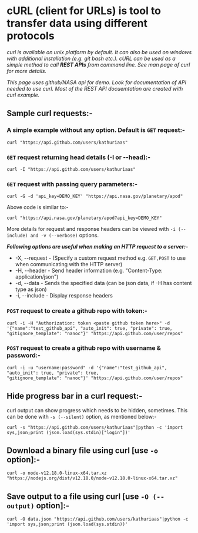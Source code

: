 # cURL (client for URLs) is tool to transfer data using different protocols

*curl is available on unix platform by default. It can also be used on windows with additional installation (e.g. git bash etc.). cURL can be used as a simple method to call **REST APIs** from command line. See man page of curl for more details.*

*This page uses github/NASA api for demo. Look for documentation of API needed to use curl. Most of the REST API docuemtation are created with curl example.*

## Sample curl requests:-

### A simple example without any option. Default is ```GET``` request:-

```shell
curl "https://api.github.com/users/kathuriaas"
```

### ```GET``` request returning head details (-I or --head):-

```shell
curl -I "https://api.github.com/users/kathuriaas"
```

### ```GET``` request with passing query parameters:-

```shell
curl -G -d 'api_key=DEMO_KEY' "https://api.nasa.gov/planetary/apod"
```

Above code is similar to:-

```shell
curl "https://api.nasa.gov/planetary/apod?api_key=DEMO_KEY"
```

More details for request and response headers can be viewed with ```-i (--include) and -v (--verbose)``` options.

***Following options are useful when making an HTTP request to a server:-***

- -X, --request - (Specify a custom request method e.g. ```GET,POST``` to use when communicating with the HTTP server)
- -H, --header - Send header information (e.g. "Content-Type: application/json")  
- -d, --data - Sends the specified data (can be json data, if -H has content type as json)  
- -i, --include - Display response headers

### ```POST``` request to create a github repo with token:-

```shell
curl -i -H "Authorization: token <paste github token here>" -d '{"name":"test_github_api", "auto_init": true, "private": true,
"gitignore_template": "nanoc"}' "https://api.github.com/user/repos"
```

### ```POST``` request to create a github repo with username & password:-

```shell
curl -i -u "username:password" -d '{"name":"test_github_api", "auto_init": true, "private": true,
"gitignore_template": "nanoc"}' "https://api.github.com/user/repos"
```

## Hide progress bar in a curl request:-

curl output can show progress which needs to be hidden, sometimes. This can be done with ```-s (--silent)``` option, as mentioned below:-

```shell
curl -s "https://api.github.com/users/kathuriaas"|python -c 'import sys,json;print (json.load(sys.stdin)["login"])'
```

## Download a binary file using curl [use ```-o ``` option]:-

```shell
curl -o node-v12.18.0-linux-x64.tar.xz "https://nodejs.org/dist/v12.18.0/node-v12.18.0-linux-x64.tar.xz"
```


## Save output to a file using curl [use ```-O (--output)``` option]:-

```shell
curl -O data.json "https://api.github.com/users/kathuriaas"|python -c 'import sys,json;print (json.load(sys.stdin))'
```
